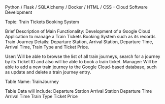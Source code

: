 Python / Flask / SQLAlchemy / Docker / HTML / CSS - Cloud Software Development

Topic: Train Tickets Booking System

Brief Description of Main Functionality:
Development of a Google Cloud Application to manage a Train Tickets Booking System such as its records Train Journey Details: Departure Station, Arrival Station, Departure Time, Arrival Time, Train Type and Ticket Price.

User: 
  Will be able to browse the list of all train journeys, search for a journey by its Ticket ID and also will be able to book a train ticket.
Manager:
  Will be able to add a new train journey to the Google Cloud-based database, such as update and delete a train journey entry.

Table Name: TrainJourney

Table Data will include:
Departure Station
Arrival Station
Departure Time
Arrival Time
Train Type
Ticket Price
